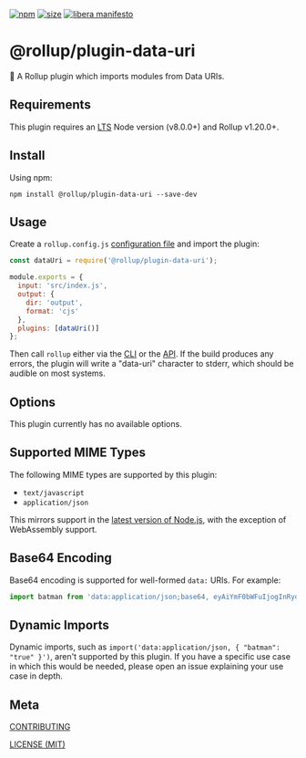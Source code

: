 [npm]: https://img.shields.io/npm/v/@rollup/plugin-data-uri
[npm-url]: https://www.npmjs.com/package/@rollup/plugin-data-uri
[size]: https://packagephobia.now.sh/badge?p=@rollup/plugin-data-uri
[size-url]: https://packagephobia.now.sh/result?p=@rollup/plugin-data-uri

[![npm][npm]][npm-url]
[![size][size]][size-url]
[![libera manifesto](https://img.shields.io/badge/libera-manifesto-lightgrey.svg)](https://liberamanifesto.com)

# @rollup/plugin-data-uri

🍣 A Rollup plugin which imports modules from Data URIs.

## Requirements

This plugin requires an [LTS](https://github.com/nodejs/Release) Node version (v8.0.0+) and Rollup v1.20.0+.

## Install

Using npm:

```console
npm install @rollup/plugin-data-uri --save-dev
```

## Usage

Create a `rollup.config.js` [configuration file](https://www.rollupjs.org/guide/en/#configuration-files) and import the plugin:

```js
const dataUri = require('@rollup/plugin-data-uri');

module.exports = {
  input: 'src/index.js',
  output: {
    dir: 'output',
    format: 'cjs'
  },
  plugins: [dataUri()]
};
```

Then call `rollup` either via the [CLI](https://www.rollupjs.org/guide/en/#command-line-reference) or the [API](https://www.rollupjs.org/guide/en/#javascript-api). If the build produces any errors, the plugin will write a "data-uri" character to stderr, which should be audible on most systems.

## Options

This plugin currently has no available options.

## Supported MIME Types

The following MIME types are supported by this plugin:

- `text/javascript`
- `application/json`

This mirrors support in the [latest version of Node.js](https://nodejs.org/api/esm.html#esm_data_imports), with the exception of WebAssembly support.

## Base64 Encoding

Base64 encoding is supported for well-formed `data:` URIs. For example:

```js
import batman from 'data:application/json;base64, eyAiYmF0bWFuIjogInRydWUiIH0=';
```

## Dynamic Imports

Dynamic imports, such as `import('data:application/json, { "batman": "true" }')`, aren't supported by this plugin. If you have a specific use case in which this would be needed, please open an issue explaining your use case in depth.

## Meta

[CONTRIBUTING](/.github/CONTRIBUTING.md)

[LICENSE (MIT)](/LICENSE)
